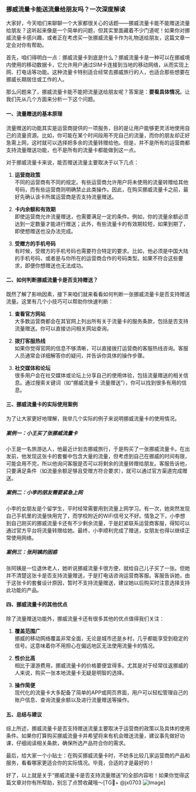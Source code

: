 ### 挪威流量卡能送流量给朋友吗？一次深度解读

大家好，今天咱们来聊聊一个大家都很关心的话题——挪威流量卡能不能赠送流量给朋友？这听起来像是一个简单的问题，但其实里面藏着不少门道呢！如果你对挪威流量卡感兴趣，或者正在考虑买一张挪威流量卡作为礼物送给朋友，这篇文章一定会对你有帮助。

首先，咱们得明白一点：挪威流量卡到底是什么？挪威流量卡是一种可以在挪威境内使用的移动数据卡，它允许用户通过SIM卡连接到当地的移动网络，从而实现上网、打电话等功能。这种流量卡特别适合经常去挪威旅行的人，也适合那些想要在挪威长期居住或工作的人。

那么问题来了，挪威流量卡能不能把流量送给朋友呢？答案是：**要看具体情况**。让我们先从几个方面来分析一下这个问题。

#### 一、流量赠送的基本原理

流量赠送的功能其实是运营商提供的一项服务，目的是让用户能够更灵活地使用自己的流量资源。比如，你可能在某个时间段用不完自己的流量，而你的朋友却正好急需上网，这时就可以选择把多余的流量转赠给他。但是，并不是所有的运营商都支持流量赠送功能，也不是所有的流量卡都能做到这一点。

对于挪威流量卡来说，能否赠送流量主要取决于以下几点：

1. **运营商政策**  
   不同的运营商有不同的规定。有些运营商允许用户将未使用的流量转赠给其他号码，而有些运营商则明确禁止此类操作。因此，在购买挪威流量卡之前，最好先确认该卡所属运营商是否支持流量赠送。

2. **卡内余额和有效期**  
   即使运营商允许流量赠送，也需要满足一定的条件。例如，你的流量余额必须达到一定数量才能进行赠送；此外，有些流量卡的有效期较短，如果到期了，即使想赠送也没办法完成。

3. **受赠方的手机号码**  
   有时候，受赠方的手机号码也需要符合特定的要求。比如，他必须是中国大陆的手机号码，或者是与你所在的运营商合作的号码类型。如果不符合这些要求，即便你想赠送也无法成功。

#### 二、如何判断挪威流量卡是否支持赠送？

既然了解了影响因素，接下来咱们就来看看如何判断一张挪威流量卡是否支持赠送流量。这里有几个小技巧可以帮助你快速判断：

1. **查看官方网站**  
   大多数运营商都会在其官网上列出所有关于流量卡的服务条款，包括是否支持流量赠送。你可以直接访问相关网站查询。

2. **拨打客服热线**  
   如果你觉得官网的信息不够清晰，可以直接拨打运营商的客服热线咨询。客服人员通常会详细解答你的疑问，并告诉你具体的操作步骤。

3. **社交媒体和论坛**  
   很多用户会在社交媒体或论坛上分享自己的使用体验，包括流量赠送的相关信息。通过搜索关键词（如“挪威流量卡 流量赠送”），你可以找到很多有用的信息。

#### 三、挪威流量卡的实际使用案例

为了让大家更好地理解，我举几个实际的例子来说明挪威流量卡的使用情况。

##### 案例一：小王买了张挪威流量卡
小王是一名旅游达人，他最近计划去挪威旅行，于是购买了一张挪威流量卡。在出发前，他发现这张卡的套餐中包含大量的流量，但考虑到自己在挪威的时间有限，可能会用不完，所以他询问客服是否可以将剩余的流量转赠给朋友。客服告诉他，只要满足条件（如流量余额足够且受赠方符合要求），就可以通过官方渠道完成赠送。

##### 案例二：小李的朋友需要紧急上网
小李的女朋友是个留学生，平时经常需要用到流量上网学习。有一次，她突然发现自己手机里的流量快用完了，而学校附近的WiFi信号又不好。情急之下，小李想到自己刚买的挪威流量卡还有不少剩余流量，于是赶紧联系运营商客服，得知可以通过官方平台将流量转赠给她。最终，小李顺利完成了赠送，女朋友也得以继续正常使用网络。

##### 案例三：张阿姨的困惑
张阿姨是一位退休老人，她听说挪威流量卡很方便，就给自己儿子买了一张。但她并不清楚这张卡是否支持流量赠送，于是打电话咨询运营商客服。客服告诉她，由于这张卡的套餐设计原因，暂时不支持流量赠送，建议她以后购买时注意选择支持此功能的产品。

#### 四、挪威流量卡的其他优点

除了流量赠送功能外，挪威流量卡还有很多其他的优点值得我们关注：

1. **覆盖范围广**  
   挪威的移动网络覆盖非常全面，无论是城市还是乡村，几乎都能享受到稳定的信号。这意味着你不用担心在偏远地区无法使用流量卡的情况。

2. **性价比高**  
   相比于漫游费用，挪威流量卡的价格要便宜得多。尤其是对于经常往返挪威的人来说，购买一张本地流量卡无疑是明智的选择。

3. **操作简便**  
   现代化的流量卡大多配备了简单的APP或网页界面，用户可以轻松管理自己的账户信息、查询流量余额以及进行流量赠送等操作。

#### 五、总结与建议

综上所述，挪威流量卡是否支持赠送流量主要取决于运营商的政策以及具体的使用条件。如果你打算购买挪威流量卡并希望将来有机会赠送流量，建议事先做好功课，仔细阅读相关条款，确保所选产品符合你的需求。

最后，给大家一个小贴士：在购买挪威流量卡时，不妨多比较几家运营商的产品和服务，看看哪家更适合你的实际情况。毕竟，合适的才是最好的！

好了，以上就是关于“挪威流量卡是否支持流量赠送”的全部内容啦！如果你觉得这篇文章对你有所帮助，别忘了点赞收藏哦～[TG💪+ @jx0703 ![Image](https://github.com/user-attachments/assets/dbca1d08-cadb-493c-b0ec-ad6f7a83f270)]